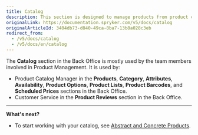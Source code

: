 ```yaml
---
title: Catalog
description: This section is designed to manage products from product creation to stock and product reviews, options, labels, relations, lists, etc in the Back Office.
originalLink: https://documentation.spryker.com/v5/docs/catalog
originalArticleId: 3404db73-d840-49ca-8ba7-13b8a028c3eb
redirect_from:
  - /v5/docs/catalog
  - /v5/docs/en/catalog
---
```


The **Catalog** section in the Back Office is mostly used by the team members involved in Product Management.
It is used by:
* Product Catalog Manager in the **Products**, **Category**, **Attributes**, **Availability**, **Product Options**, **Product Lists**, **Product Barcodes**, and **Scheduled Prices** sections in the Back Office.
* Customer Service in the **Product Reviews** section in the Back Office.



***
**What's next?**
* To start working with your catalog, see [Abstract and Concrete Products](/docs/scos/user/user-guides/202005.0/back-office-user-guide/catalog/products/abstract-and-concrete-products.html).

